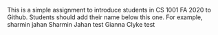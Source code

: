 This is a simple assignment to introduce students in CS 1001 FA 2020 to Github. Students should add their name below this one. For example,
sharmin jahan
Sharmin Jahan test
Gianna Clyke test
